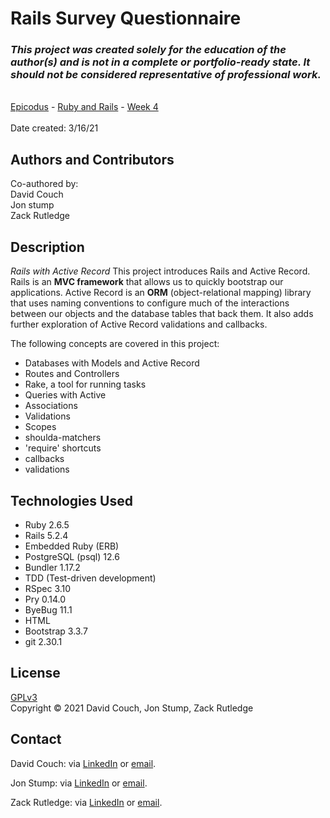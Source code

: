 # Rails Survey Questionnaire

### _This project was created solely for the education of the author(s) and is not in a complete or portfolio-ready state. It should not be considered representative of professional work._
\
[Epicodus](https://www.epicodus.com/) - [Ruby and Rails](https://www.learnhowtoprogram.com/ruby-and-rails/) - [Week 4](https://www.learnhowtoprogram.com/ruby-and-rails/rails-with-active-record)
\
\
Date created: 3/16/21

## Authors and Contributors
Co-authored by:\
David Couch\
Jon stump\
Zack Rutledge


## Description
_Rails with Active Record_
This project introduces Rails and Active Record. Rails is an **MVC framework** that allows us to quickly bootstrap our applications. Active Record is an **ORM** (object-relational mapping) library that uses naming conventions to configure much of the interactions between our objects and the database tables that back them. It also adds further exploration of Active Record validations and callbacks.

The following concepts are covered in this project:
* Databases with Models and Active Record
* Routes and Controllers
* Rake, a tool for running tasks
* Queries with Active
* Associations
* Validations
* Scopes
* shoulda-matchers
* 'require' shortcuts
* callbacks
* validations

## Technologies Used
* Ruby 2.6.5
* Rails 5.2.4
* Embedded Ruby (ERB)
* PostgreSQL (psql) 12.6
* Bundler 1.17.2
* TDD (Test-driven development)
* RSpec 3.10
* Pry 0.14.0
* ByeBug 11.1
* HTML
* Bootstrap 3.3.7
* git 2.30.1

## License
[GPLv3](/LICENSE)\
Copyright &copy; 2021 David Couch, Jon Stump, Zack Rutledge

## Contact
David Couch: via <a href="https://www.linkedin.com/in/dcouch440/" target="_blank">LinkedIn</a> or <a href="dcouch440@gmail.com" target="_blank">email</a>.

Jon Stump: via <a href="https://www.linkedin.com/in/jonstump/" target="_blank">LinkedIn</a> or <a href="jmstump@gmail.com" target="_blank">email</a>.

Zack Rutledge: via <a href="https://www.linkedin.com/in/zack-rutledge762/" target="_blank">LinkedIn</a> or <a href="thorgrim88@gmail.com" target="_blank">email</a>.